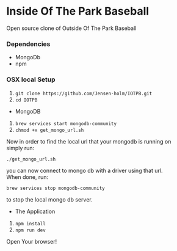 # Inside Of The Park Baseball

Open source clone of Outside Of The Park Baseball

### Dependencies

 - MongoDb
 - npm

### OSX local Setup

1. `git clone https://github.com/Jensen-holm/IOTPB.git` <br>
2. `cd IOTPB` <br>

* MongoDB

1. `brew services start mongodb-community` <br>
2. `chmod +x get_mongo_url.sh` <br>

Now in order to find the local url that your mongodb is running on <br>
simply run: <br>

`./get_mongo_url.sh` <br>

you can now connect to mongo db with a driver using that url. <br>
When done, run: <br>

`brew services stop mongodb-community` <br>

to stop the local mongo db server. <br>

* The Application

1. `npm install` <br>
2. `npm run dev` <br>

Open Your browser!

